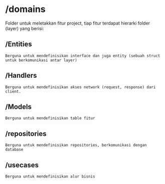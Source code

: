 # /domains

Folder untuk meletakkan fitur project, tiap fitur terdapat hierarki folder (layer) yang berisi:

## /Entities
    Berguna untuk mendefinisikan interface dan juga entity (sebuah struct untuk berkomunikasi antar layer)

## /Handlers 
    Berguna untuk mendefinisikan akses network (request, response) dari client.

## /Models
    Berguna untuk mendefinisikan table fitur

## /repositories
    Berguna untuk mendefinisikan repositories, berkomunikasi dengan database

## /usecases
    Berguna untuk mendefinisikan alur bisnis